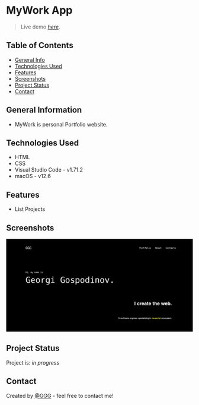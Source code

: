 # MyWork App
> Live demo [_here_](http://3gbg.s3-website.eu-west-2.amazonaws.com/#intro). <!-- If you have the project hosted somewhere, include the link here. -->

## Table of Contents
* [General Info](#general-information)
* [Technologies Used](#technologies-used)
* [Features](#features)
* [Screenshots](#screenshots)
* [Project Status](#project-status)
* [Contact](#contact)
<!-- * [License](#license) -->

## General Information
- MyWork is personal Portfolio website.

## Technologies Used
- HTML
- CSS
- Visual Studio Code - v1.71.2
- macOS - v12.6

## Features
- List Projects 

## Screenshots
![Example screenshot](./path/images/porfolio_home.png)

## Project Status
Project is: _in progress_ 

## Contact
Created by [@GGG](http://3gbg.s3-website.eu-west-2.amazonaws.com/#intro) - feel free to contact me!

